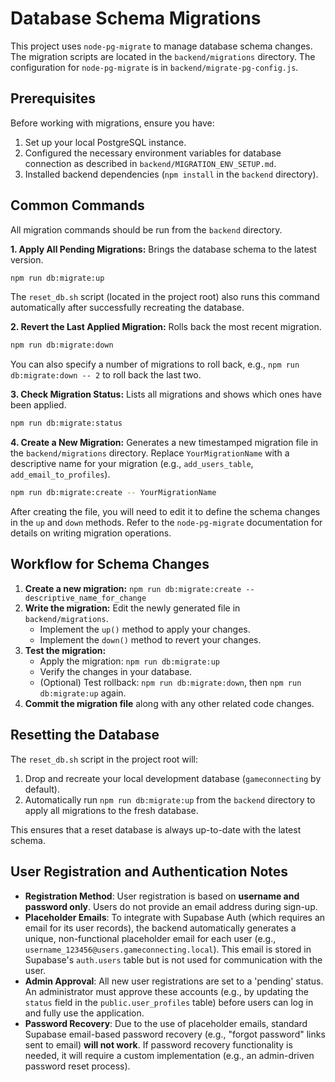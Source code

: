 # Database Schema Migrations

This project uses `node-pg-migrate` to manage database schema changes.
The migration scripts are located in the `backend/migrations` directory.
The configuration for `node-pg-migrate` is in `backend/migrate-pg-config.js`.

## Prerequisites

Before working with migrations, ensure you have:
1.  Set up your local PostgreSQL instance.
2.  Configured the necessary environment variables for database connection as described in `backend/MIGRATION_ENV_SETUP.md`.
3.  Installed backend dependencies (`npm install` in the `backend` directory).

## Common Commands

All migration commands should be run from the `backend` directory.

**1. Apply All Pending Migrations:**
   Brings the database schema to the latest version.
   ```bash
   npm run db:migrate:up
   ```
   The `reset_db.sh` script (located in the project root) also runs this command automatically after successfully recreating the database.

**2. Revert the Last Applied Migration:**
   Rolls back the most recent migration.
   ```bash
   npm run db:migrate:down
   ```
   You can also specify a number of migrations to roll back, e.g., `npm run db:migrate:down -- 2` to roll back the last two.

**3. Check Migration Status:**
   Lists all migrations and shows which ones have been applied.
   ```bash
   npm run db:migrate:status
   ```

**4. Create a New Migration:**
   Generates a new timestamped migration file in the `backend/migrations` directory.
   Replace `YourMigrationName` with a descriptive name for your migration (e.g., `add_users_table`, `add_email_to_profiles`).
   ```bash
   npm run db:migrate:create -- YourMigrationName
   ```
   After creating the file, you will need to edit it to define the schema changes in the `up` and `down` methods. Refer to the `node-pg-migrate` documentation for details on writing migration operations.

## Workflow for Schema Changes

1.  **Create a new migration:** `npm run db:migrate:create -- descriptive_name_for_change`
2.  **Write the migration:** Edit the newly generated file in `backend/migrations`.
    *   Implement the `up()` method to apply your changes.
    *   Implement the `down()` method to revert your changes.
3.  **Test the migration:**
    *   Apply the migration: `npm run db:migrate:up`
    *   Verify the changes in your database.
    *   (Optional) Test rollback: `npm run db:migrate:down`, then `npm run db:migrate:up` again.
4.  **Commit the migration file** along with any other related code changes.

## Resetting the Database

The `reset_db.sh` script in the project root will:
1.  Drop and recreate your local development database (`gameconnecting` by default).
2.  Automatically run `npm run db:migrate:up` from the `backend` directory to apply all migrations to the fresh database.

This ensures that a reset database is always up-to-date with the latest schema.

## User Registration and Authentication Notes

*   **Registration Method**: User registration is based on **username and password only**. Users do not provide an email address during sign-up.
*   **Placeholder Emails**: To integrate with Supabase Auth (which requires an email for its user records), the backend automatically generates a unique, non-functional placeholder email for each user (e.g., `username_123456@users.gameconnecting.local`). This email is stored in Supabase's `auth.users` table but is not used for communication with the user.
*   **Admin Approval**: All new user registrations are set to a 'pending' status. An administrator must approve these accounts (e.g., by updating the `status` field in the `public.user_profiles` table) before users can log in and fully use the application.
*   **Password Recovery**: Due to the use of placeholder emails, standard Supabase email-based password recovery (e.g., "forgot password" links sent to email) **will not work**. If password recovery functionality is needed, it will require a custom implementation (e.g., an admin-driven password reset process).
